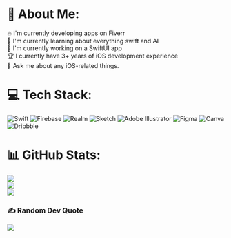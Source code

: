 # 💫 About Me:
🔥 I'm currently developing apps on Fiverr<br>🌱 I'm currently learning about everything swift and AI<br>👊 I'm currently working on a SwiftUI app<br>🏆 I currently have 3+ years of iOS development experience<br>💬 Ask me about any iOS-related things.


# 💻 Tech Stack:
![Swift](https://img.shields.io/badge/swift-F54A2A?style=for-the-badge&logo=swift&logoColor=white) ![Firebase](https://img.shields.io/badge/firebase-%23039BE5.svg?style=for-the-badge&logo=firebase) ![Realm](https://img.shields.io/badge/Realm-39477F?style=for-the-badge&logo=realm&logoColor=white) ![Sketch](https://img.shields.io/badge/Sketch-FFB387?style=for-the-badge&logo=sketch&logoColor=black) ![Adobe Illustrator](https://img.shields.io/badge/adobeillustrator-%23FF9A00.svg?style=for-the-badge&logo=adobeillustrator&logoColor=white) 	![Figma](https://img.shields.io/badge/figma-%23F24E1E.svg?style=for-the-badge&logo=figma&logoColor=white) ![Canva](https://img.shields.io/badge/Canva-%2300C4CC.svg?style=for-the-badge&logo=Canva&logoColor=white) ![Dribbble](https://img.shields.io/badge/Dribbble-EA4C89?style=for-the-badge&logo=dribbble&logoColor=white)
# 📊 GitHub Stats:
![](https://github-readme-stats.vercel.app/api?username=BagheriSina&theme=dark&hide_border=false&include_all_commits=true&count_private=false)<br/>
![](https://github-readme-streak-stats.herokuapp.com/?user=BagheriSina&theme=dark&hide_border=false)<br/>
![](https://github-readme-stats.vercel.app/api/top-langs/?username=BagheriSina&theme=dark&hide_border=false&include_all_commits=true&count_private=false&layout=compact)

### ✍️ Random Dev Quote
![](https://quotes-github-readme.vercel.app/api?type=horizontal&theme=radical)

